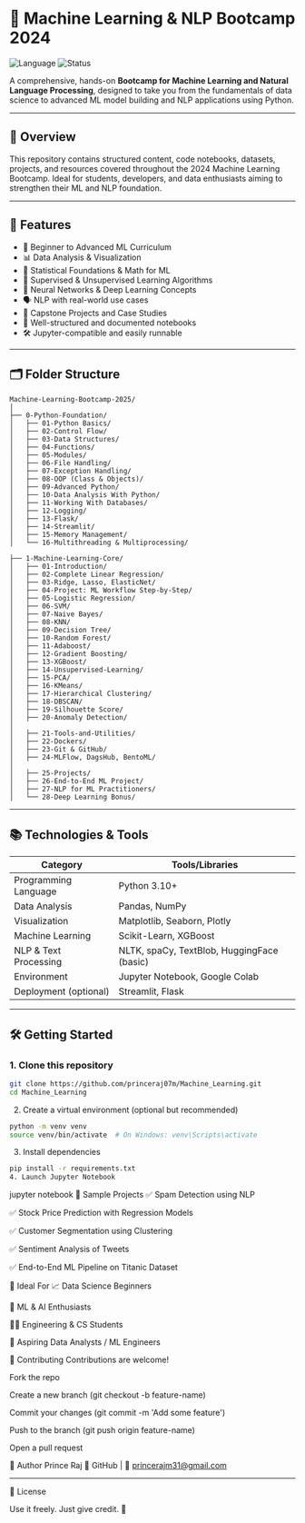 # 🧠 Machine Learning & NLP Bootcamp 2024

![Language](https://img.shields.io/badge/Python-3.10+-blue.svg)
![Status](https://img.shields.io/badge/status-active-brightgreen.svg)

A comprehensive, hands-on **Bootcamp for Machine Learning and Natural Language Processing**, designed to take you from the fundamentals of data science to advanced ML model building and NLP applications using Python.

---

## 🚀 Overview

This repository contains structured content, code notebooks, datasets, projects, and resources covered throughout the 2024 Machine Learning Bootcamp. Ideal for students, developers, and data enthusiasts aiming to strengthen their ML and NLP foundation.

---

## 🧩 Features

- 📘 Beginner to Advanced ML Curriculum
- 📊 Data Analysis & Visualization
- 🧮 Statistical Foundations & Math for ML
- 🤖 Supervised & Unsupervised Learning Algorithms
- 🧠 Neural Networks & Deep Learning Concepts
- 🗣️ NLP with real-world use cases
- 📝 Capstone Projects and Case Studies
- 🧰 Well-structured and documented notebooks
- 🛠️ Jupyter-compatible and easily runnable

---

## 🗂️ Folder Structure
```
Machine-Learning-Bootcamp-2025/
│
├── 0-Python-Foundation/
│   ├── 01-Python Basics/
│   ├── 02-Control Flow/
│   ├── 03-Data Structures/
│   ├── 04-Functions/
│   ├── 05-Modules/
│   ├── 06-File Handling/
│   ├── 07-Exception Handling/
│   ├── 08-OOP (Class & Objects)/
│   ├── 09-Advanced Python/
│   ├── 10-Data Analysis With Python/
│   ├── 11-Working With Databases/
│   ├── 12-Logging/
│   ├── 13-Flask/
│   ├── 14-Streamlit/
│   ├── 15-Memory Management/
│   └── 16-Multithreading & Multiprocessing/

├── 1-Machine-Learning-Core/
│   ├── 01-Introduction/
│   ├── 02-Complete Linear Regression/
│   ├── 03-Ridge, Lasso, ElasticNet/
│   ├── 04-Project: ML Workflow Step-by-Step/
│   ├── 05-Logistic Regression/
│   ├── 06-SVM/
│   ├── 07-Naive Bayes/
│   ├── 08-KNN/
│   ├── 09-Decision Tree/
│   ├── 10-Random Forest/
│   ├── 11-Adaboost/
│   ├── 12-Gradient Boosting/
│   ├── 13-XGBoost/
│   ├── 14-Unsupervised-Learning/
│   ├── 15-PCA/
│   ├── 16-KMeans/
│   ├── 17-Hierarchical Clustering/
│   ├── 18-DBSCAN/
│   ├── 19-Silhouette Score/
│   ├── 20-Anomaly Detection/
│
│   ├── 21-Tools-and-Utilities/
│   ├── 22-Dockers/
│   ├── 23-Git & GitHub/
│   ├── 24-MLFlow, DagsHub, BentoML/
│
│   ├── 25-Projects/
│   ├── 26-End-to-End ML Project/
│   ├── 27-NLP for ML Practitioners/
│   └── 28-Deep Learning Bonus/
```
---

## 📚 Technologies & Tools

| Category                | Tools/Libraries                             |
|------------------------|---------------------------------------------|
| Programming Language   | Python 3.10+                                |
| Data Analysis          | Pandas, NumPy                               |
| Visualization          | Matplotlib, Seaborn, Plotly                 |
| Machine Learning       | Scikit-Learn, XGBoost                       |
| NLP & Text Processing  | NLTK, spaCy, TextBlob, HuggingFace (basic) |
| Environment            | Jupyter Notebook, Google Colab              |
| Deployment (optional)  | Streamlit, Flask                            |

---

## 🛠️ Getting Started

### 1. Clone this repository

```bash
git clone https://github.com/princeraj07m/Machine_Learning.git
cd Machine_Learning
```
2. Create a virtual environment (optional but recommended)
```bash
python -m venv venv
source venv/bin/activate  # On Windows: venv\Scripts\activate
```
3. Install dependencies
```bash
pip install -r requirements.txt
4. Launch Jupyter Notebook
```
jupyter notebook
🧪 Sample Projects
✅ Spam Detection using NLP

✅ Stock Price Prediction with Regression Models

✅ Customer Segmentation using Clustering

✅ Sentiment Analysis of Tweets

✅ End-to-End ML Pipeline on Titanic Dataset

🧠 Ideal For
📈 Data Science Beginners

🤖 ML & AI Enthusiasts

🧑‍🎓 Engineering & CS Students

💼 Aspiring Data Analysts / ML Engineers

🤝 Contributing
Contributions are welcome!

Fork the repo

Create a new branch (git checkout -b feature-name)

Commit your changes (git commit -m 'Add some feature')

Push to the branch (git push origin feature-name)

Open a pull request

👤 Author
Prince Raj
💼 GitHub | 📧 princerajm31@gmail.com


<hr>
📜 License

Use it freely. Just give credit. 🙂

